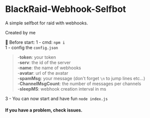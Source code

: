 # BlackRaid-Webhook-Selfbot
A simple selfbot for raid with webhooks.

Created by me

🔰 Before start:
1 - cmd: `npm i`  
1 - config the `config.json`  
>-**token**: your token  
-**serv**: the id of the server  
-**name**: the name of webhooks  
-**avatar**: url of the avatar  
-**spamMsg**: your message (don't forget `\n` to jump lines etc...)  
-**ChannelMsgCount**: the number of messages per channels  
-**sleepMS**: webhook creation interval in ms  

3 - You can now start and have fun `node index.js `


#### If you have a problem, check issues.
